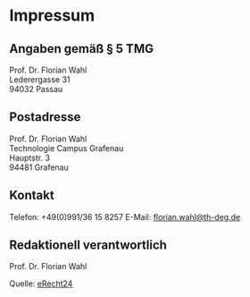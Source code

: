 # Impressum


## Angaben gemäß § 5 TMG

Prof. Dr. Florian Wahl  
Lederergasse 31  
94032 Passau

## Postadresse


Prof. Dr. Florian Wahl  
Technologie Campus Grafenau  
Hauptstr. 3  
94481 Grafenau

## Kontakt


Telefon: +49(0)991/36 15 8257
E-Mail: florian.wahl@th-deg.de

## Redaktionell verantwortlich

Prof. Dr. Florian Wahl

Quelle: [eRecht24](https://www.e-recht24.de)